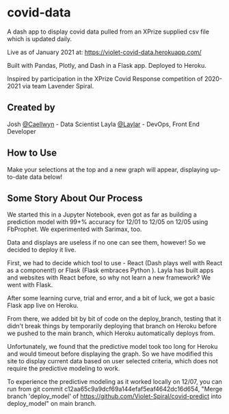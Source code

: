 # covid-data

A dash app to display covid data pulled from an XPrize supplied csv file which is updated daily.

Live as of January 2021 at: https://violet-covid-data.herokuapp.com/

Built with Pandas, Plotly, and Dash in a Flask app.
Deployed to Heroku.

Inspired by participation in the XPrize Covid Response competition of 2020-2021 via team Lavender Spiral.

## Created by

Josh [@Caellwyn](https://github.com/Caellwyn) - Data Scientist
Layla [@Laylar](https://github.com/laylar) - DevOps, Front End Developer

## How to Use

Make your selections at the top and a new graph will appear, displaying up-to-date data below!

## Some Story About Our Process

We started this in a Jupyter Notebook, even got as far as building a prediction model with 99+% accuracy for 12/01 to 12/05 on 12/05 using FbProphet. We experimented with Sarimax, too.

Data and displays are useless if no one can see them, however! So we decided to deploy it live.

First, we had to decide which tool to use - React (Dash plays well with React as a component!) or Flask (Flask embraces Python ). Layla has built apps and websites with React before, so why not learn a new framework? We went with Flask.

After some learning curve, trial and error, and a bit of luck, we got a basic Flask app live on Heroku.

From there, we added bit by bit of code on the deploy_branch, testing that it didn't break things by temporarily deploying that branch on Heroku before we pushed to the main branch, which Heroku automatically deploys from.

Unfortunately, we found that the predictive model took too long for Heroku and would timeout before displaying the graph. So we have modified this site to display current data based on user selected criteria, which does not require the predictive modeling to work.

To experience the predictive modeling as it worked locally on 12/07, you can run from git commit c12aa65c9a9dcf69a144efaf5eaf4642dc16d654, "Merge branch 'deploy_model' of https://github.com/Violet-Spiral/covid-predict into deploy_model" on main branch.
